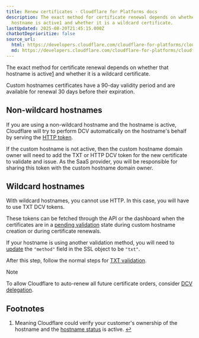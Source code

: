 ```yaml
---
title: Renew certificates · Cloudflare for Platforms docs
description: The exact method for certificate renewal depends on whether that
  hostname is active1 and whether it is a wildcard certificate.
lastUpdated: 2025-08-20T21:45:15.000Z
chatbotDeprioritize: false
source_url:
  html: https://developers.cloudflare.com/cloudflare-for-platforms/cloudflare-for-saas/security/certificate-management/issue-and-validate/renew-certificates/
  md: https://developers.cloudflare.com/cloudflare-for-platforms/cloudflare-for-saas/security/certificate-management/issue-and-validate/renew-certificates/index.md
---
```


The exact method for certificate renewal depends on whether that hostname is active[1](#user-content-fn-1) and whether it is a wildcard certificate.

Custom hostnames certificates have a 90-day validity period and are available for renewal 30 days before their expiration.

## Non-wildcard hostnames

If you are using a non-wildcard hostname and the hostname is active, Cloudflare will try to perform DCV automatically on the hostname's behalf by serving the [HTTP token](https://developers.cloudflare.com/cloudflare-for-platforms/cloudflare-for-saas/security/certificate-management/issue-and-validate/validate-certificates/http/).

If the custom hostname is not active, then the custom hostname domain owner will need to add the TXT or HTTP DCV token for the new certificate to validate and issue. As the SaaS provider, you will be responsible for sharing this token with the custom hostname domain owner.

## Wildcard hostnames

With wildcard hostnames, you cannot use HTTP. In this case, you will have to use TXT DCV tokens.

These tokens can be fetched through the API or the dashboard when the certificates are in a [pending validation](https://developers.cloudflare.com/ssl/reference/certificate-statuses/#new-certificates) state during custom hostname creation or during certificate renewals.

If your hostname is using another validation method, you will need to [update](https://developers.cloudflare.com/api/resources/custom_hostnames/methods/edit/) the `"method"` field in the SSL object to be `"txt"`.

After this step, follow the normal steps for [TXT validation](https://developers.cloudflare.com/cloudflare-for-platforms/cloudflare-for-saas/security/certificate-management/issue-and-validate/validate-certificates/txt/).

Note

To allow Cloudflare to auto-renew all future certificate orders, consider [DCV delegation](https://developers.cloudflare.com/cloudflare-for-platforms/cloudflare-for-saas/security/certificate-management/issue-and-validate/validate-certificates/delegated-dcv/).

## Footnotes

1. Meaning Cloudflare could verify your customer's ownership of the hostname and the [hostname status](https://developers.cloudflare.com/cloudflare-for-platforms/cloudflare-for-saas/domain-support/hostname-validation/validation-status/) is active. [↩](#user-content-fnref-1)
